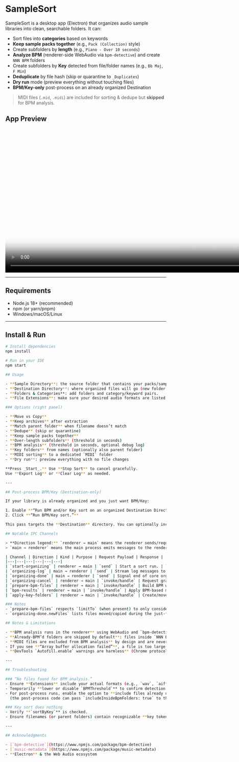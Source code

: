 # SampleSort

SampleSort is a desktop app (Electron) that organizes audio sample libraries into clean, searchable folders. It can:

- Sort files into **categories** based on keywords
- **Keep sample packs together** (e.g., `Pack (Collection)` style)
- Create subfolders by **length** (e.g., `Piano - Over 10 seconds`)
- **Analyze BPM** (renderer-side WebAudio via `bpm-detective`) and create `NNN BPM` folders
- Create subfolders by **Key** detected from file/folder names (e.g., `Bb Maj`, `F Min`)
- **Deduplicate** by file hash (skip or quarantine to `_Duplicates`)
- **Dry run** mode (preview everything without touching files)
- **BPM/Key-only** post-process on an already organized Destination

> MIDI files (`.mid`, `.midi`) are included for sorting & dedupe but **skipped** for BPM analysis.

## App Preview

<video
  src="[src/images/SampleSort Preview.mp4](https://github.com/jesseswanton/SampleSort/blob/main/src/images/SampleSort%20Preview.mp4)"
  width="900"
  autoplay
  controls
  muted
  loop
  playsinline
  poster="[src/images/SampleSort Screenshot.png](https://github.com/jesseswanton/SampleSort/blob/main/src/images/SampleSort%20Screenshot.png)">
  Your browser doesn’t support the video tag.
</video>

---

## Requirements

- Node.js 18+ (recommended)
- npm (or yarn/pnpm)
- Windows/macOS/Linux

---

## Install & Run

```bash
# Install dependencies
npm install

# Run in your IDE
npm start

## Usage

- **Sample Directory**: the source folder that contains your packs/samples.  
- **Destination Directory**: where organized files will go (new folder recommended).
- **Folders & Categories**: add folders and category/keyword pairs.
- **File Extensions**: make sure your desired audio formats are listed (e.g., `wav`, `aiff`, `mp3`, `flac`).

### Options (right panel)

- **Move vs Copy**
- **Keep archives** after extraction
- **Match parent folder** when filename doesn’t match
- **Dedupe** (skip or quarantine)
- **Keep sample packs together**
- **Over-length subfolders** (threshold in seconds)
- **BPM analysis** (threshold in seconds, optional debug log)
- **Key folders** from names (optionally also parent folder)
- **MIDI sorting** to a dedicated `MIDI` folder
- **Dry run**: preview everything with no file changes

**Press _Start_.** Use **Stop Sort** to cancel gracefully.  
Use **Export Log** or **Clear Log** as needed.

---

## Post-process BPM/Key (Destination-only)

If your library is already organized and you just want BPM/Key:

1. Enable **“Run BPM and/or Key sort on an organized Destination Directory.”**
2. Click **“Run BPM/Key sort.”**

This pass targets the **Destination** directory. You can optionally include files already inside `NNN BPM` folders.

## Notable IPC Channels

> **Direction legend:** `renderer → main` means the renderer sends/requests and main receives/handles.  
> `main → renderer` means the main process emits messages to the renderer.

| Channel | Direction | Kind | Purpose | Request Payload | Response |
|---|---|---|---|---|---|
| `start-organizing` | renderer → main | `send` | Start a sort run. | `runConfig` object (samples/dest dirs, options). | — |
| `organizing-log` | main → renderer | `send` | Stream log messages to UI. | `(message: string, type?: "info" \| "warning" \| "error" \| "success")` | — |
| `organizing-done` | main → renderer | `send` | Signal end of core organize pass. | `{ destDir: string, dryRun: boolean, newFiles: Array<{src:string, dest:string}> }` | — |
| `organizing-cancel` | renderer → main | `invoke/handle` | Request graceful cancellation. | — | — |
| `prepare-bpm-files` | renderer → main | `invoke/handle` | Build BPM worklist (filters, thresholds, skip rules). | `{ destDir: string, config: object, limitTo?: string[] }` | `Array<{ file: string, skipDetection: boolean, bpmValue?: number }>` |
| `bpm-results` | renderer → main | `invoke/handle` | Apply BPM-based moves after detection in renderer. | `{ items: Array<{file:string,bpmValue:number,keyValue?:string}>, sortByKey?: boolean, dryRun?: boolean }` | `number` (files processed) |
| `apply-key-folders` | renderer → main | `invoke/handle` | Create/move into Key subfolders across a tree. | `{ rootDir: string, extensions: string[], dryRun?: boolean, debug?: boolean, keyFromParent?: boolean, keyNoteOnlyFallback?: boolean, limitTo?: string[] }` | `number` (files updated) |

### Notes
- `prepare-bpm-files` respects `limitTo` (when present) to only consider newly moved/targeted files; otherwise it scans `destDir`.
- `organizing-done.newFiles` lists files moved/copied during the just-finished pass and can be fed into `limitTo` for post-processing stages (BPM/Key).

## Notes & Limitations

- **BPM analysis runs in the renderer** using WebAudio and `bpm-detective`. Very large files or files the browser can’t decode will be skipped.
- **Already-BPM’d folders are skipped by default**: files inside `NNN BPM/...` are not reprocessed during normal runs (to avoid churn). The post-process path can include them (see below).
- **MIDI files are excluded from BPM analysis** by design and are never audio-decoded.
- If you see **“Array buffer allocation failed”**, a file is too large for WebAudio. Consider transcoding to a smaller/shorter file or (carefully) raising internal limits.
- **DevTools `Autofill.enable` warnings are harmless** (Chrome protocol noise).

---

## Troubleshooting

### “No files found for BPM analysis.”
- Ensure **Extensions** include your actual formats (e.g., `wav`, `aiff`, `mp3`, `flac`).
- Temporarily **lower or disable `BPMThreshold`** to confirm detection works.
- For post-process runs, enable the option to **include files already under `NNN BPM` folders**  
  (the post-process code can pass `includeInsideBpmFolders: true` to the `prepare-bpm-files` IPC).

### Key sort does nothing
- Verify **`sortByKey`** is checked.
- Ensure filenames (or parent folders) contain recognizable **key tokens** (e.g., `A#`, `Bb`, `Min`, `Maj`).

---

## Acknowledgments

- [`bpm-detective`](https://www.npmjs.com/package/bpm-detective)
- [`music-metadata`](https://www.npmjs.com/package/music-metadata)
- **Electron** & the Web Audio ecosystem
